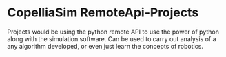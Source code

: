 # CopelliaSim RemoteApi-Projects

Projects would be using the python remote API to use the power of python along with the simulation software. Can be used to carry out analysis of a any algorithm developed, or even just learn the concepts of robotics.  

